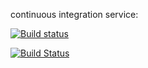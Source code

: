 continuous integration service:

[![Build status](https://ci.appveyor.com/api/projects/status/i60mix35caww1cxn?svg=true)](https://ci.appveyor.com/project/kompu/ku-17-mod)

[![Build Status](https://travis-ci.org/kompu/KU_17_MOD.svg?branch=master)](https://travis-ci.org/kompu/KU_17_MOD)

